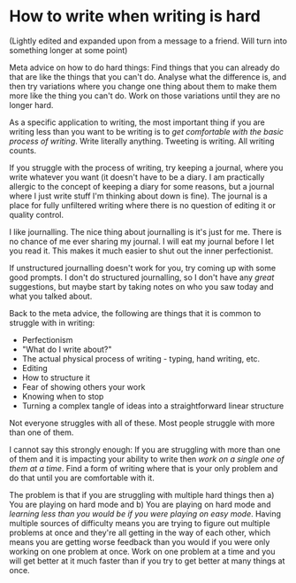# How to write when writing is hard

(Lightly edited and expanded upon from a message to a friend. Will turn into something longer at some point)

Meta advice on how to do hard things:
Find things that you can already do that are like the things that you can't do.
Analyse what the difference is, and then try variations where you change one thing about them to make them more like the thing you can't do.
Work on those variations until they are no longer hard.

As a specific application to writing,
the most important thing if you are writing less than you want to be writing is to *get comfortable with the basic process of writing*.
Write literally anything. Tweeting is writing. All writing counts.

If you struggle with the process of writing, try keeping a journal, where you write whatever you want (it doesn't have to be a diary. I am practically allergic to the concept of keeping a diary for some reasons, but a journal where I just write stuff I'm thinking about down is fine).
The journal is a place for fully unfiltered writing where there is no question of editing it or quality control.

I like journalling. The nice thing about journalling is it's just for me. There is no chance of me ever sharing my journal. I will eat my journal before I let you read it.
This makes it much easier to shut out the inner perfectionist.

If unstructured journalling doesn't work for you, try coming up with some good prompts.
I don't do structured journalling, so I don't have any *great* suggestions, but maybe start by taking notes on who you saw today and what you talked about.

Back to the meta advice, the following are things that it is common to struggle with in writing:

* Perfectionism
* "What do I write about?"
* The actual physical process of writing - typing, hand writing, etc.
* Editing
* How to structure it
* Fear of showing others your work
* Knowing when to stop
* Turning a complex tangle of ideas into a straightforward linear structure

Not everyone struggles with all of these. Most people struggle with more than one of them.

I cannot say this strongly enough: If you are struggling with more than one of them and it is impacting your ability to write then *work on a single one of them at a time*.
Find a form of writing where that is your only problem and do that until you are comfortable with it.

The problem is that if you are struggling with multiple hard things then a) You are playing on hard mode and b) You are playing on hard mode and *learning less than you would be if you were playing on easy mode*. Having multiple sources of difficulty means you are trying to figure out multiple problems at once and they're all getting in the way of each other, which means you are getting worse feedback than you would if you were only working on one problem at once. Work on one problem at a time and you will get better at it much faster than if you try to get better at many things at once.
